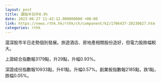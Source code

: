 ```yaml
---
layout: post
title: 滬指半日升0.9%
date: 2023-06-27 11:42:12.000000000 +08:00
link: https://news.rthk.hk/rthk/ch/component/k2/1706437-20230627.htm
categories: rthk
---
```


滬深股市半日走勢個別發展。旅遊酒店、房地產相關股份造好，但電力股跌幅較大。

上證綜合指數報3179點，升29點，升幅0.93%。

深證成份指數報10933點，升61點，升幅0.57%。創業板指數報2185點，跌1點，跌幅0.05%。
